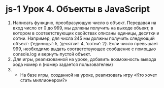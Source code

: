 # js-1 Урок 4. Объекты в JavaScript

1) Написать функцию, преобразующую число в объект. Передавая на вход число от 0 до 999, мы должны получить на выходе объект, в котором в соответствующих свойствах описаны единицы, десятки и сотни. Например, для числа 245 мы должны получить следующий объект: {‘единицы’: 5, ‘десятки’: 4, ‘сотни’: 2}. Если число превышает 999, необходимо выдать соответствующее сообщение с помощью console.log и вернуть пустой объект.
2) Для игры, реализованной на уроке, добавить возможность вывода хода номер n (номер задается пользователем)
3) * На базе игры, созданной на уроке, реализовать игру «Кто хочет стать миллионером?»